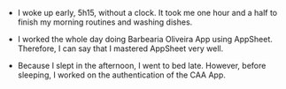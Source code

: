 - I woke up early, 5h15, without a clock. It took me one hour and a half to finish my morning routines and washing dishes.

- I worked the whole day doing Barbearia Oliveira App using AppSheet. Therefore, I can say that I mastered AppSheet very well.

- Because I slept in the afternoon, I went to bed late. However, before sleeping, I worked on the authentication of the CAA App.
